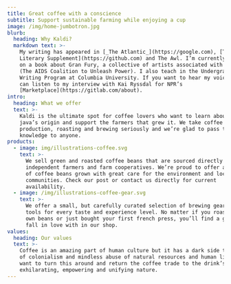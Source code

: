 ```yaml
---
title: Great coffee with a conscience
subtitle: Support sustainable farming while enjoying a cup
image: /img/home-jumbotron.jpg
blurb:
  heading: Why Kaldi?
  markdown text: >-
    My writing has appeared in [_The Atlantic_](https://google.com), [The Times
    Literary Supplement](https://github.com) and The Awl. I’m currently working
    on a book about Gran Fury, a collective of artists associated with ACT UP
    (The AIDS Coalition to Unleash Power). I also teach in the Undergraduate
    Writing Program at Columbia University. If you want to hear my voice, you
    can listen to my interview with Kai Ryssdal for NPR’s
    [Marketplace](https://gitlab.com/about).
intro:
  heading: What we offer
  text: >-
    Kaldi is the ultimate spot for coffee lovers who want to learn about their
    java’s origin and support the farmers that grew it. We take coffee
    production, roasting and brewing seriously and we’re glad to pass that
    knowledge to anyone.
products:
  - image: img/illustrations-coffee.svg
    text: >-
      We sell green and roasted coffee beans that are sourced directly from
      independent farmers and farm cooperatives. We’re proud to offer a variety
      of coffee beans grown with great care for the environment and local
      communities. Check our post or contact us directly for current
      availability.
  - image: /img/illustrations-coffee-gear.svg
    text: >-
      We offer a small, but carefully curated selection of brewing gear and
      tools for every taste and experience level. No matter if you roast your
      own beans or just bought your first french press, you’ll find a gadget to
      fall in love with in our shop.
values:
  heading: Our values
  text: >-
    Coffee is an amazing part of human culture but it has a dark side too – one
    of colonialism and mindless abuse of natural resources and human lives. We
    want to turn this around and return the coffee trade to the drink’s
    exhilarating, empowering and unifying nature.
---
```


